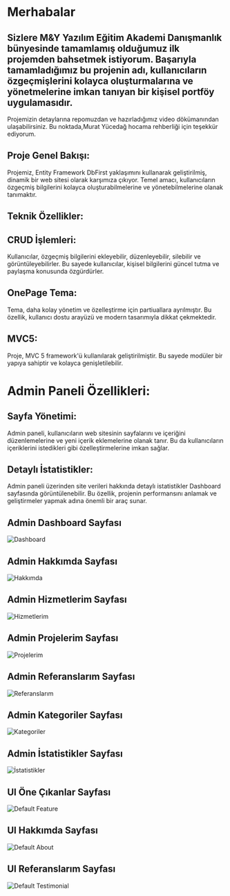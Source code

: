 # Merhabalar
## Sizlere M&Y Yazılım Eğitim Akademi Danışmanlık bünyesinde tamamlamış olduğumuz ilk projemden bahsetmek istiyorum. Başarıyla tamamladığımız bu projenin adı, kullanıcıların özgeçmişlerini kolayca oluşturmalarına ve yönetmelerine imkan tanıyan bir kişisel portföy uygulamasıdır.

Projemizin detaylarına repomuzdan ve hazırladığımız video dökümanından ulaşabilirsiniz. Bu noktada,Murat Yücedağ hocama rehberliği için teşekkür ediyorum.

## Proje Genel Bakışı:

Projemiz, Entity Framework DbFirst yaklaşımını kullanarak geliştirilmiş, dinamik bir web sitesi olarak karşımıza çıkıyor. Temel amacı, kullanıcıların özgeçmiş bilgilerini kolayca oluşturabilmelerine ve yönetebilmelerine olanak tanımaktır.

## Teknik Özellikler:

## CRUD İşlemleri: 
Kullanıcılar, özgeçmiş bilgilerini ekleyebilir, düzenleyebilir, silebilir ve görüntüleyebilirler. Bu sayede kullanıcılar, kişisel bilgilerini güncel tutma ve paylaşma konusunda özgürdürler.

## OnePage Tema: 
Tema, daha kolay yönetim ve özelleştirme için partiuallara ayrılmıştır. Bu özellik, kullanıcı dostu arayüzü ve modern tasarımıyla dikkat çekmektedir.

## MVC5: 
Proje, MVC 5 framework'ü kullanılarak geliştirilmiştir. Bu sayede modüler bir yapıya sahiptir ve kolayca genişletilebilir.

# Admin Paneli Özellikleri:

## Sayfa Yönetimi:
Admin paneli, kullanıcıların web sitesinin sayfalarını ve içeriğini düzenlemelerine ve yeni içerik eklemelerine olanak tanır. Bu da kullanıcıların içeriklerini istedikleri gibi özelleştirmelerine imkan sağlar.

## Detaylı İstatistikler: 
Admin paneli üzerinden site verileri hakkında detaylı istatistikler Dashboard sayfasında görüntülenebilir. Bu özellik, projenin performansını anlamak ve geliştirmeler yapmak adına önemli bir araç sunar.

## Admin Dashboard Sayfası
![Dashboard](https://github.com/yagmurttk/MeyawoPortfolio_MYAkademi/assets/126063227/19d350a3-9cee-45bf-8c47-0c564317fd36)
## Admin Hakkımda Sayfası
![Hakkımda](https://github.com/yagmurttk/MeyawoPortfolio_MYAkademi/assets/126063227/e1ba5939-f52b-4604-bb23-9ad66ba9c5a3)
## Admin Hizmetlerim Sayfası
![Hizmetlerim](https://github.com/yagmurttk/MeyawoPortfolio_MYAkademi/assets/126063227/451a5bb2-2c6c-46b9-9da5-cfb07fdabf2d)
## Admin Projelerim Sayfası
![Projelerim](https://github.com/yagmurttk/MeyawoPortfolio_MYAkademi/assets/126063227/ce108913-6233-4d1d-aec7-e145855bdba7)
## Admin Referanslarım Sayfası
![Referanslarım](https://github.com/yagmurttk/MeyawoPortfolio_MYAkademi/assets/126063227/bceafe70-7651-4aa5-ad6f-184afd4a41c5)
## Admin Kategoriler Sayfası
![Kategoriler](https://github.com/yagmurttk/MeyawoPortfolio_MYAkademi/assets/126063227/a7d904f6-d46c-4b5a-9f39-35fb42c90b25)
## Admin İstatistikler Sayfası
![İstatistikler](https://github.com/yagmurttk/MeyawoPortfolio_MYAkademi/assets/126063227/c03b95a4-51b1-4e52-b3d3-8c647000137d)
## UI Öne Çıkanlar Sayfası
![Default Feature](https://github.com/yagmurttk/MeyawoPortfolio_MYAkademi/assets/126063227/2524f881-edd3-4358-bc0e-aa6dacd2a070)
## UI Hakkımda Sayfası
![Default About](https://github.com/yagmurttk/MeyawoPortfolio_MYAkademi/assets/126063227/ba52ea93-2443-4b3c-89a9-055e39df1aa6)
## UI Referanslarım Sayfası
![Default Testimonial](https://github.com/yagmurttk/MeyawoPortfolio_MYAkademi/assets/126063227/d1a0d265-5873-4004-88fa-3de9a527f443)
